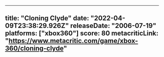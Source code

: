 
---
title: "Cloning Clyde"
date: "2022-04-09T23:38:29.926Z"
releaseDate: "2006-07-19"
platforms: ["xbox360"]
score: 80
metacriticLink: "https://www.metacritic.com/game/xbox-360/cloning-clyde"
---
